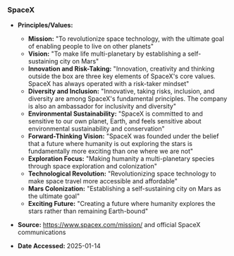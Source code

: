 ### SpaceX

- **Principles/Values:**
  - **Mission:** "To revolutionize space technology, with the ultimate goal of enabling people to live on other planets"
  - **Vision:** "To make life multi-planetary by establishing a self-sustaining city on Mars"
  - **Innovation and Risk-Taking:** "Innovation, creativity and thinking outside the box are three key elements of SpaceX's core values. SpaceX has always operated with a risk-taker mindset"
  - **Diversity and Inclusion:** "Innovative, taking risks, inclusion, and diversity are among SpaceX's fundamental principles. The company is also an ambassador for inclusivity and diversity"
  - **Environmental Sustainability:** "SpaceX is committed to and sensitive to our own planet, Earth, and feels sensitive about environmental sustainability and conservation"
  - **Forward-Thinking Vision:** "SpaceX was founded under the belief that a future where humanity is out exploring the stars is fundamentally more exciting than one where we are not"
  - **Exploration Focus:** "Making humanity a multi-planetary species through space exploration and colonization"
  - **Technological Revolution:** "Revolutionizing space technology to make space travel more accessible and affordable"
  - **Mars Colonization:** "Establishing a self-sustaining city on Mars as the ultimate goal"
  - **Exciting Future:** "Creating a future where humanity explores the stars rather than remaining Earth-bound"

- **Source:** https://www.spacex.com/mission/ and official SpaceX communications
- **Date Accessed:** 2025-01-14